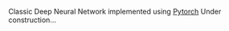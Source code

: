 Classic Deep Neural Network implemented using [Pytorch](https://pytorch.org/)
Under construction...
